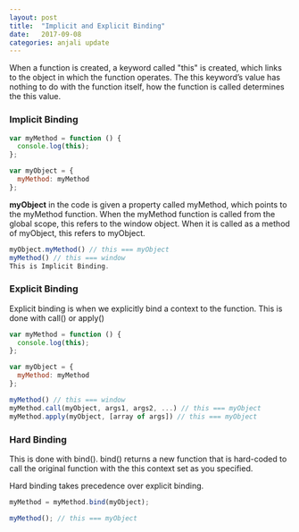 ```yaml
---
layout: post
title:  "Implicit and Explicit Binding"
date:   2017-09-08
categories: anjali update
---
```

When a function is created, a keyword called "this" is created, which links to the object in which the function operates.
The this keyword’s value has nothing to do with the function itself, how the function is called determines the this value.

### Implicit Binding

``` js
var myMethod = function () {
  console.log(this);
};

var myObject = {
  myMethod: myMethod
};
```

**myObject** in the code is given a property called myMethod, which points to the myMethod function. When the myMethod function is called from the global scope, this refers to the window object. When it is called as a method of myObject, this refers to myObject.

``` js
myObject.myMethod() // this === myObject
myMethod() // this === window
This is Implicit Binding.
```

### Explicit Binding

Explicit binding is when we explicitly bind a context to the function. This is done with call() or apply()

``` js
var myMethod = function () {
  console.log(this);
};

var myObject = {
  myMethod: myMethod
};

myMethod() // this === window
myMethod.call(myObject, args1, args2, ...) // this === myObject
myMethod.apply(myObject, [array of args]) // this === myObject
```

### Hard Binding

This is done with bind(). bind() returns a new function that is hard-coded to call the original function with the this context set as you specified.

Hard binding takes precedence over explicit binding.

``` js
myMethod = myMethod.bind(myObject);

myMethod(); // this === myObject
```
